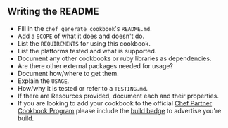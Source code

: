 ## Writing the README
* Fill in the `chef generate cookbook`'s `README.md`.
* Add a `SCOPE` of what it does and doesn't do.
* List the `REQUIREMENTS` for using this cookbook.
* List the platforms tested and what is supported.
* Document any other cookbooks or ruby libraries as dependencies.
* Are there other external packages needed for usage?
 * Document how/where to get them.
* Explain the `USAGE`.
* How/why it is tested or refer to a `TESTING.md`.
* If there are Resources provided, document each and their properties.
* If you are looking to add your cookbook to the official [Chef Partner Cookbook Program][cpcp] please include the [build badge][badge] to advertise you're build.

[badge]: https://github.com/chef-partners/chef-partner-cookbook-program-jjb/blob/master/CPCP_JENKINS_BADGE.md
[cpcp]:https://www.chef.io/partners/cookbooks/
